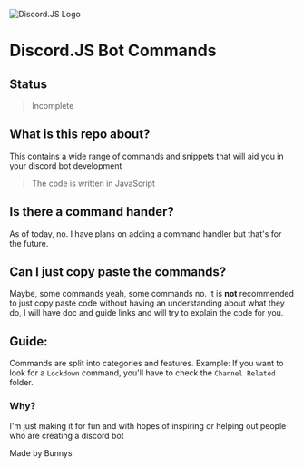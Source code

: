 ![Discord.JS Logo](https://camo.githubusercontent.com/d55d8a7f07a103454ebb77b653d9600ce27e011f78395d9713b432c8c011c76a/68747470733a2f2f646973636f72642e6a732e6f72672f7374617469632f6c6f676f2e737667)
# Discord.JS Bot Commands
## Status 
> Incomplete
## What is this repo about?
This contains a wide range of commands and snippets that will aid you in your discord bot development 
> The code is written in JavaScript

## Is there a command hander?
As of today, no. I have plans on adding a command handler but that's for the future.

## Can I just copy paste the commands?
Maybe, some commands yeah, some commands no. 
It is **not** recommended to just copy paste code without having an understanding about what they do, I will have doc and guide links and will try to explain the code for you.

## Guide:
Commands are split into categories and features.
Example: If you want to look for a `Lockdown` command, you'll have to check the `Channel Related` folder.

### Why?
I'm just making it for fun and with hopes of inspiring or helping out people who are creating a discord bot

Made by Bunnys 
